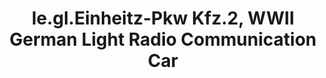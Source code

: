 ---
layout: product
title: "le.gl.Einheitz-Pkw Kfz.2, WWII German Light Radio Communication Car "
price: "TBA" 
desc: "Maketa"
img_path: "/assets/img/ICM 35583.webp"
brand: "N/A"
available: false
special_offer: false
new: false
soon: false
cat: "010000"
subcat: "013600"
subsubcat: "0N/A"
sifra: "ICM 35583"
popular: false
---